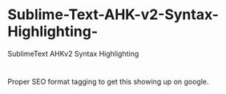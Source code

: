 # Sublime-Text-AHK-v2-Syntax-Highlighting-


SublimeText AHKv2 Syntax Highlighting 

#

Proper SEO format tagging to get this showing up on google.
